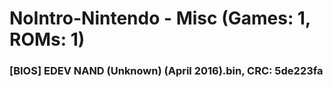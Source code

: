 # NoIntro-Nintendo - Misc (Games: 1, ROMs: 1)
### [BIOS] EDEV NAND (Unknown) (April 2016).bin, CRC: 5de223fa
